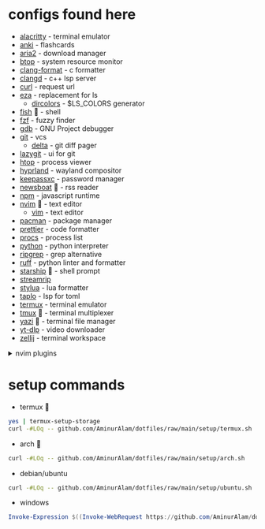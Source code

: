 # configs found here

- [alacritty](https://alacritty.org/) - terminal emulator
- [anki](https://apps.ankiweb.net/) - flashcards
- [aria2](https://aria2.github.io/) - download manager
- [btop](https://github.com/aristocratos/btop) - system resource monitor
- [clang-format](https://clang.llvm.org/docs/ClangFormat.html) - c formatter
- [clangd](https://clang.llvm.org/) - c++ lsp server
- [curl](https://curl.se/) - request url
- [eza](https://github.com/eza-community/eza) - replacement for ls
  - [dircolors](https://www.gnu.org/software/coreutils/dircolors) - $LS_COLORS generator
- [fish](https://fishshell.com/) :star2: - shell
- [fzf](https://junegunn.github.io/fzf/) - fuzzy finder
- [gdb](https://www.gnu.org/software/gdb/) - GNU Project debugger
- [git](https://git-scm.com/) - vcs
  - [delta](https://dandavison.github.io/delta/) - git diff pager
 - [lazygit](https://github.com/jesseduffield/lazygit) - ui for git
- [htop](https://htop.dev/) - process viewer
- [hyprland](https://hyprland.org/) - wayland compositor
- [keepassxc](https://keepassxc.org/) - password manager
- [newsboat](https://newsboat.org/) :star2: - rss reader
- [npm](https://npmjs.com/) - javascript runtime
- [nvim](https://neovim.io/) :star2: - text editor
  - [vim](https://www.vim.org) - text editor
- [pacman](https://archlinux.org/pacman/) - package manager
- [prettier](https://prettier.io/) - code formatter
- [procs](https://github.com/dalance/procs) - process list
- [python](https://python.org/) - python interpreter
- [ripgrep](https://github.com/BurntSushi/ripgrep) - grep alternative
- [ruff](https://docs.astral.sh/ruff/) - python linter and formatter
- [starship](https://starship.rs/) :star2: - shell prompt
- [streamrip](https://github.com/nathom/streamrip)
- [stylua](https://github.com/JohnnyMorganz/StyLua) - lua formatter
- [taplo](https://taplo.tamasfe.dev/) - lsp for toml
- [termux](https://termux.dev/) - terminal emulator
- [tmux](https://tmux.github.io/) :star2: - terminal multiplexer
- [yazi](https://yazi-rs.github.io/) :star2: - terminal file manager
- [yt-dlp](https://github.com/yt-dlp/yt-dlp) - video downloader
- [zellij](https://zellij.dev/) - terminal workspace

<!-- l --no-filesize | awk -F ' ' '{print "  <li>" $0 "</li>"}' -->
<details>
<summary>nvim plugins</summary>
<ul>
    <li>alpha-nvim</li>
    <li>blink.cmp</li>
    <li>cmp-buffer</li>
    <li>cmp-cmdline</li>
    <li>cmp-fish</li>
    <li>cmp-nvim-lsp</li>
    <li>cmp-nvim-lua</li>
    <li>cmp-path</li>
    <li>cmp_luasnip</li>
    <li>csvview.nvim</li>
    <li>cybu.nvim</li>
    <li>dial.nvim</li>
    <li>diffview.nvim</li>
    <li>dressing.nvim</li>
    <li>friendly-snippets</li>
    <li>full_visual_line.nvim</li>
    <li>git-dev.nvim</li>
    <li>gitsigns.nvim</li>
    <li>highlight-undo.nvim</li>
    <li>indent-blankline.nvim</li>
    <li>lazy.nvim</li>
    <li>lazydev.nvim</li>
    <li>LuaSnip</li>
    <li>mason.nvim</li>
    <li>mini.bracketed</li>
    <li>none-ls.nvim</li>
    <li>nvim-cmp</li>
    <li>nvim-colorizer.lua</li>
    <li>nvim-surround</li>
    <li>nvim-treesitter</li>
    <li>nvim-web-devicons</li>
    <li>plenary.nvim</li>
    <li>tardis.nvim</li>
    <li>telescope.nvim</li>
    <li>todo-comments.nvim</li>
    <li>tokyonight.nvim</li>
    <li>treesj</li>
    <li>trouble.nvim</li>
    <li>ultimate-autopair.nvim</li>
</ul>
</details>

# setup commands

- termux :star2:

```sh
yes | termux-setup-storage
curl -#LOq -- github.com/AminurAlam/dotfiles/raw/main/setup/termux.sh
```

- arch :star2:

```sh
curl -#LOq -- github.com/AminurAlam/dotfiles/raw/main/setup/arch.sh
```

- debian/ubuntu

```sh
curl -#LOq -- github.com/AminurAlam/dotfiles/raw/main/setup/ubuntu.sh
```

- windows

```ps1
Invoke-Expression $((Invoke-WebRequest https://github.com/AminurAlam/dotfiles/raw/main/setup/windows.ps1).Content)
```
